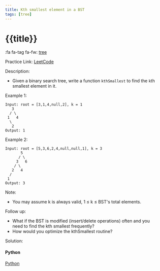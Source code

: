 ```yaml
---
title: Kth smallest element in a BST
tags: [tree]
---
```


# {{title}}

:fa fa-tag fa-fw: [tree]({{tagspath}}/tree)

Practice Link: [LeetCode](https://leetcode.com/problems/kth-smallest-element-in-a-bst/)

Description:

- Given a binary search tree, write a function `kthSmallest` to find the `k`th smallest element in it.

Example 1:

```text
Input: root = [3,1,4,null,2], k = 1
   3
  / \
 1   4
  \
   2
Output: 1
```

Example 2:

```text
Input: root = [5,3,6,2,4,null,null,1], k = 3
       5
      / \
     3   6
    / \
   2   4
  /
 1
Output: 3
```

Note:

- You may assume k is always valid, 1 ≤ k ≤ BST's total elements.

Follow up:

- What if the BST is modified (insert/delete operations) often and you need to find the kth smallest frequently?
- How would you optimize the kthSmallest routine?

Solution:

<!-- tabs:start -->
#### **Python**

[Python](../pycode/tree/kth-smallest-element-in-a-bst.py ':include :type=code')
<!-- tabs:end -->
